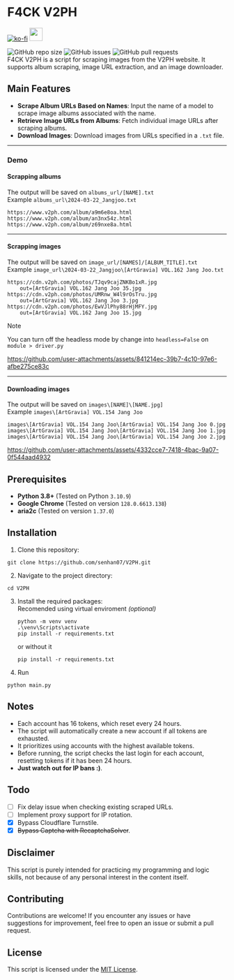 # F4CK V2PH
[![ko-fi](https://ko-fi.com/img/githubbutton_sm.svg)](https://ko-fi.com/F1F2K9CHH)
<a href="https://www.buymeacoffee.com/_ramen_"><img src="https://img.buymeacoffee.com/button-api/?text=Buy me a coffee&emoji=&slug=_ramen_&button_colour=FFDD00&font_colour=000000&font_family=Cookie&outline_colour=000000&coffee_colour=ffffff" height="30px"/></a>

![GitHub repo size](https://img.shields.io/github/repo-size/senhan07/V2PH?label=SIZE&style=flat-square)
![GitHub issues](https://img.shields.io/github/issues/senhan07/V2PH?color=red&label=Issues&style=flat-square)
![GitHub pull requests](https://img.shields.io/github/issues-pr/senhan07/V2PH?label=Pull%20Requests&style=flat-square)
<br>
F4CK V2PH is a script for scraping images from the V2PH website. It supports album scraping, image URL extraction, and an image downloader.

## Main Features
- **Scrape Album URLs Based on Names**: Input the name of a model to scrape image albums associated with the name.
- **Retrieve Image URLs from Albums**: Fetch individual image URLs after scraping albums.
- **Download Images**: Download images from URLs specified in a `.txt` file.

---

### Demo
#### Scrapping albums
The output will be saved on `albums_url/[NAME].txt`  
Example `albums_url\2024-03-22_Jangjoo.txt`
```
https://www.v2ph.com/album/a9m6e8oa.html
https://www.v2ph.com/album/an3nx54z.html
https://www.v2ph.com/album/z69nxe8a.html
```

---

#### Scrapping images
The output will be saved on `image_url/[NAMES]/[ALBUM_TITLE].txt`  
Example `image_url\2024-03-22_Jangjoo\[ArtGravia] VOL.162 Jang Joo.txt`
```
https://cdn.v2ph.com/photos/TJqv9cajZNKBo1xR.jpg
    out=[ArtGravia] VOL.162 Jang Joo 35.jpg
https://cdn.v2ph.com/photos/UMRnw_W4l9rOsTru.jpg
    out=[ArtGravia] VOL.162 Jang Joo 3.jpg
https://cdn.v2ph.com/photos/EwVJlPhy88rHjMFY.jpg
    out=[ArtGravia] VOL.162 Jang Joo 15.jpg
```
> [!NOTE] 
> You can turn off the headless mode by change into `headless=False` on `module > driver.py`

https://github.com/user-attachments/assets/841214ec-39b7-4c10-97e6-afbe275ce83c

---

#### Downloading images
The output will be saved on `images\[NAME]\[NAME.jpg]`  
Example `images\[ArtGravia] VOL.154 Jang Joo`
```
images\[ArtGravia] VOL.154 Jang Joo\[ArtGravia] VOL.154 Jang Joo 0.jpg
images\[ArtGravia] VOL.154 Jang Joo\[ArtGravia] VOL.154 Jang Joo 1.jpg
images\[ArtGravia] VOL.154 Jang Joo\[ArtGravia] VOL.154 Jang Joo 2.jpg
```
https://github.com/user-attachments/assets/4332cce7-7418-4bac-9a07-0f544aad4932

## Prerequisites
- **Python 3.8+** (Tested on Python `3.10.9`)
- **Google Chrome** (Tested on version `128.0.6613.138`)
- **aria2c** (Tested on version `1.37.0`)


## Installation

1. Clone this repository:
```
git clone https://github.com/senhan07/V2PH.git
```

2. Navigate to the project directory:
```
cd V2PH
```

3. Install the required packages:  
   Recomended using virtual enviroment <i>(optional)</i>
   ```
   python -m venv venv
   .\venv\Scripts\activate
   pip install -r requirements.txt
   ```
   or without it
   ```
   pip install -r requirements.txt
   ```

5. Run
```
python main.py
```

## Notes
- Each account has 16 tokens, which reset every 24 hours.
- The script will automatically create a new account if all tokens are exhausted.
- It prioritizes using accounts with the highest available tokens.
- Before running, the script checks the last login for each account, resetting tokens if it has been 24 hours.
- **Just watch out for IP bans :)**.

## Todo
- [ ] Fix delay issue when checking existing scraped URLs.
- [ ] Implement proxy support for IP rotation.
- [x] Bypass Cloudflare Turnstile.
- [x] ~~Bypass Captcha with RecaptchaSolver~~.

## Disclaimer
This script is purely intended for practicing my programming and logic skills, not because of any personal interest in the content itself.

## Contributing
Contributions are welcome! If you encounter any issues or have suggestions for improvement, feel free to open an issue or submit a pull request.

## License
This script is licensed under the [MIT License](LICENSE).